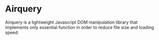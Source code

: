 # Airquery

Airquery is a lightweight Javascript DOM manipulation library that implements only essential function in order to reduce file size and loading speed. 
